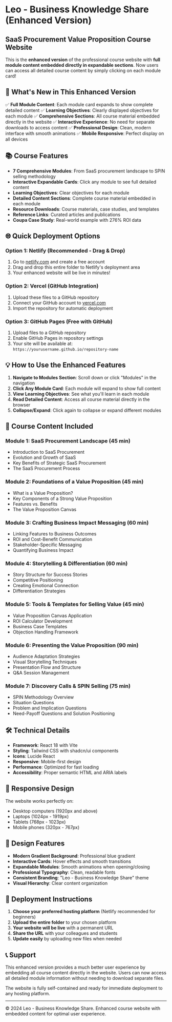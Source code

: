 # Leo - Business Knowledge Share (Enhanced Version)
## SaaS Procurement Value Proposition Course Website

This is the **enhanced version** of the professional course website with **full module content embedded directly in expandable sections**. Now users can access all detailed course content by simply clicking on each module card!

## 🚀 What's New in This Enhanced Version

✅ **Full Module Content**: Each module card expands to show complete detailed content
✅ **Learning Objectives**: Clearly displayed objectives for each module
✅ **Comprehensive Sections**: All course material embedded directly in the website
✅ **Interactive Experience**: No need for separate downloads to access content
✅ **Professional Design**: Clean, modern interface with smooth animations
✅ **Mobile Responsive**: Perfect display on all devices

## 📚 Course Features

- **7 Comprehensive Modules**: From SaaS procurement landscape to SPIN selling methodology
- **Interactive Expandable Cards**: Click any module to see full detailed content
- **Learning Objectives**: Clear objectives for each module
- **Detailed Content Sections**: Complete course material embedded in each module
- **Resource Downloads**: Course materials, case studies, and templates
- **Reference Links**: Curated articles and publications
- **Coupa Case Study**: Real-world example with 276% ROI data

## 🌐 Quick Deployment Options

### Option 1: Netlify (Recommended - Drag & Drop)
1. Go to [netlify.com](https://netlify.com) and create a free account
2. Drag and drop this entire folder to Netlify's deployment area
3. Your enhanced website will be live in minutes!

### Option 2: Vercel (GitHub Integration)
1. Upload these files to a GitHub repository
2. Connect your GitHub account to [vercel.com](https://vercel.com)
3. Import the repository for automatic deployment

### Option 3: GitHub Pages (Free with GitHub)
1. Upload files to a GitHub repository
2. Enable GitHub Pages in repository settings
3. Your site will be available at: `https://yourusername.github.io/repository-name`

## 💡 How to Use the Enhanced Features

1. **Navigate to Modules Section**: Scroll down or click "Modules" in the navigation
2. **Click Any Module Card**: Each module will expand to show full content
3. **View Learning Objectives**: See what you'll learn in each module
4. **Read Detailed Content**: Access all course material directly in the browser
5. **Collapse/Expand**: Click again to collapse or expand different modules

## 🎯 Course Content Included

### Module 1: SaaS Procurement Landscape (45 min)
- Introduction to SaaS Procurement
- Evolution and Growth of SaaS
- Key Benefits of Strategic SaaS Procurement
- The SaaS Procurement Process

### Module 2: Foundations of a Value Proposition (45 min)
- What is a Value Proposition?
- Key Components of a Strong Value Proposition
- Features vs. Benefits
- The Value Proposition Canvas

### Module 3: Crafting Business Impact Messaging (60 min)
- Linking Features to Business Outcomes
- ROI and Cost-Benefit Communication
- Stakeholder-Specific Messaging
- Quantifying Business Impact

### Module 4: Storytelling & Differentiation (60 min)
- Story Structure for Success Stories
- Competitive Positioning
- Creating Emotional Connection
- Differentiation Strategies

### Module 5: Tools & Templates for Selling Value (45 min)
- Value Proposition Canvas Application
- ROI Calculator Development
- Business Case Templates
- Objection Handling Framework

### Module 6: Presenting the Value Proposition (90 min)
- Audience Adaptation Strategies
- Visual Storytelling Techniques
- Presentation Flow and Structure
- Q&A Session Management

### Module 7: Discovery Calls & SPIN Selling (75 min)
- SPIN Methodology Overview
- Situation Questions
- Problem and Implication Questions
- Need-Payoff Questions and Solution Positioning

## 🛠 Technical Details

- **Framework**: React 18 with Vite
- **Styling**: Tailwind CSS with shadcn/ui components
- **Icons**: Lucide React
- **Responsive**: Mobile-first design
- **Performance**: Optimized for fast loading
- **Accessibility**: Proper semantic HTML and ARIA labels

## 📱 Responsive Design

The website works perfectly on:
- Desktop computers (1920px and above)
- Laptops (1024px - 1919px)
- Tablets (768px - 1023px)
- Mobile phones (320px - 767px)

## 🎨 Design Features

- **Modern Gradient Background**: Professional blue gradient
- **Interactive Cards**: Hover effects and smooth transitions
- **Expandable Modules**: Smooth animations when opening/closing
- **Professional Typography**: Clean, readable fonts
- **Consistent Branding**: "Leo - Business Knowledge Share" theme
- **Visual Hierarchy**: Clear content organization

## 🚀 Deployment Instructions

1. **Choose your preferred hosting platform** (Netlify recommended for beginners)
2. **Upload the entire folder** to your chosen platform
3. **Your website will be live** with a permanent URL
4. **Share the URL** with your colleagues and students
5. **Update easily** by uploading new files when needed

## 📞 Support

This enhanced version provides a much better user experience by embedding all course content directly in the website. Users can now access all detailed module information without needing to download separate files.

The website is fully self-contained and ready for immediate deployment to any hosting platform.

---

© 2024 Leo - Business Knowledge Share. Enhanced course website with embedded content for optimal user experience.

